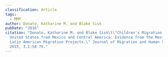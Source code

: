 ```yaml
---
classification: Article
tags:
  - MMP
author: Donato, Katharine M. and Blake Sisk
pubDate: "2016"
citation: "Donato, Katharine M. and Blake Sisk\t\"Children's Migration to the
  United States from Mexico and Central America: Evidence from the Mexican and
  Latin American Migration Projects.\" Journal of Migration and Human Security,
  2015, 3.1:58-79."
---
```

